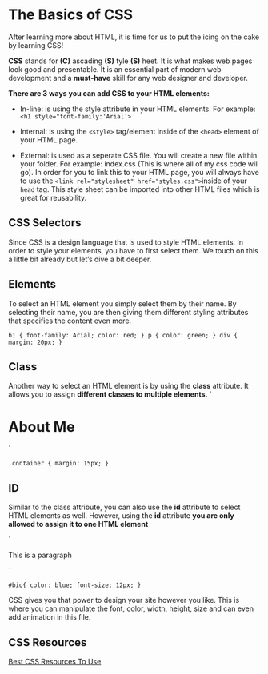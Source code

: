 # The Basics of CSS 

After learning more about HTML, it is time for us to put the icing on the cake by learning CSS! 

**CSS** stands for **(C)** ascading **(S)** tyle **(S)** heet. It is what makes web pages look good and presentable. It is an essential part of modern web development and a **must-have** skill for any web designer and developer.  

**There are 3 ways you can add CSS to your HTML elements:** 

* In-line: is using the style attribute in your HTML elements. For example: 
`<h1 style="font-family:'Arial'> `

* Internal: is using the `<style>` tag/element inside of the `<head>` element of your HTML page.

* External: is used as a seperate CSS file. You will create a new file within your folder. For example: index.css (This is where all of my css code will go). In order for you to link this to your HTML page, you will always have to use the `<link rel="stylesheet" href="styles.css">`inside of your `head` tag.  This style sheet can be imported into other HTML files which is great for reusability. 

## CSS Selectors  
Since CSS is a design language that is used to style HTML elements. In order to style your elements, you have to first select them. We touch on this a little bit already but let’s dive a bit deeper. 


## Elements 
To select an HTML element you simply select them by their name. By selecting their name, you are then giving them different styling attributes that specifies the content even more. 

`
h1 {
    font-family: Arial;
    color: red;
}
p {
    color: green;
}
div {
    margin: 20px;
   }
`

## Class 
Another way to select an HTML element is by using the **class** attribute. It allows you to assign  **different classes to multiple elements.** 
`
<div class="container">
    <h1> About Me </h1>
</div>
`

`.container {
    margin: 15px;
    }
`

## ID 
Similar to the class attribute, you can also use the **id** attribute to select HTML elements as well. However, using the **id** attribute **you are only allowed to assign it to one HTML element**

`
<p id="bio">This is a paragraph</p>
`


`#bio{
    color: blue;
    font-size: 12px;
} 
`

CSS gives you that power to design your site however you like. This is where you can manipulate the font, color, width, height, size and can even add animation in this file. 

## CSS Resources 

[Best CSS Resources To Use](https://github.com/HarlemBusinessAlliance/WebDevelopmentSquad/tree/master/intro_to_css)

